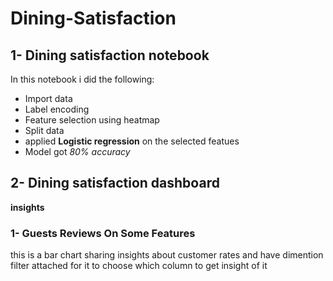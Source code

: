 # Dining-Satisfaction
## 1- Dining satisfaction notebook
In this notebook i did the following: 
- Import data
- Label encoding
- Feature selection using heatmap
- Split data
- applied **Logistic regression** on the selected featues
- Model got *80% accuracy*

## 2- Dining satisfaction dashboard
**insights** 
### 1- Guests Reviews On Some Features
this is a bar chart sharing insights about customer rates 
and have dimention filter attached for it to choose which column to get insight of it 


